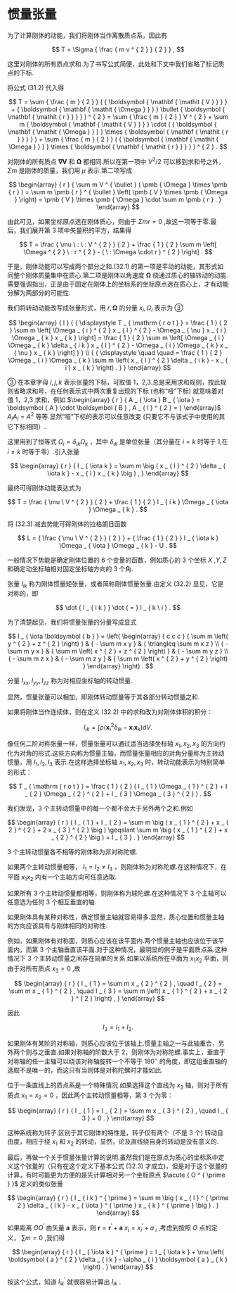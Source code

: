 # 惯量张量

为了计算刚体的动能，我们将刚体当作离散质点系，因此有

$$
T = \Sigma { \frac { m v ^ { 2 } } { 2 } } ,
$$

这里对刚体的所有质点求和.为了书写公式简便，此处和下文中我们省略了标记质点的下标.

将公式 (31.2) 代入得

$$
T = \sum { \frac { m } { 2 } } ( { \boldsymbol { \mathbf { \mathit { V } } } } + { \boldsymbol { \mathbf { \mathit { \Omega } } } } \bullet { \boldsymbol { \mathbf { \mathit { r } } } } ) ^ { 2 } = \sum { \frac { m } { 2 } } V ^ { 2 } + \sum m { \boldsymbol { \mathbf { \mathit { V } } } } \cdot ( { \boldsymbol { \mathbf { \mathit { \Omega } } } } \times { \boldsymbol { \mathbf { \mathit { r } } } } ) + \sum { \frac { m } { 2 } } ( { \boldsymbol { \mathbf { \mathit { \Omega } } } } \times { \boldsymbol { \mathbf { \mathit { r } } } } ) ^ { 2 } .
$$

对刚体的所有质点 $\mathbf { \nabla } \mathbf { V }$ 和 $\pmb { \Omega }$ 都相同.所以在第一项中 $V ^ { 2 } / 2$ 可以移到求和号之外， $\Sigma m$ 是刚体的质量，我们用 $\mu$ 表示.第二项写成

$$
\begin{array} { r } { \sum m V ^ { \bullet } ( \pmb { \Omega } \times \pmb { r } ) = \sum m \pmb { r } ^ { \bullet } \left( \pmb { V } \times \pmb { \Omega } \right) = \pmb { V } \times \pmb { \Omega } \cdot \sum m \pmb { r } . } \end{array}
$$

由此可见，如果坐标原点选在刚体质心，则由于 $\Sigma m r = 0$ ,故这一项等于零.最后，我们展开第 3 项中矢量积的平方，结果得

$$
T = \frac { \mu \ : \ : V ^ { 2 } } { 2 } + \frac { 1 } { 2 } \sum m \left[ \Omega ^ { 2 } \ : r ^ { 2 } - ( \ : \Omega \cdot r ) ^ { 2 } \right] .
$$

于是，刚体动能可以写成两个部分之和.(32.1) 的第一项是平动的动能，其形式如同整个刚体质量集中在质心.第二项是刚体以角速度 $\pmb { \Omega }$ 绕通过质心的轴转动的动能.需要强调指出，正是由于固定在刚体上的坐标系的坐标原点选在质心上，才有动能分解为两部分的可能性.

我们将转动动能改写成张量形式，用 $r , \pmb { \Omega }$ 的分量 $x _ { i } , \Omega _ { i }$ 表示为 ③

$$
\begin{array} { l } { { \displaystyle T _ { \mathrm { r o t } } = \frac { 1 } { 2 } \sum m \left[ \Omega _ { i } ^ { 2 } x _ { l } ^ { 2 } - \Omega _ { \nu } x _ { i } \Omega _ { k } x _ { k } \right] = \frac { 1 } { 2 } \sum m \left[ \Omega _ { i } \Omega _ { k } \delta _ { i k } x _ { l } ^ { 2 } - \Omega _ { i } \Omega _ { k } x _ { \nu } x _ { k } \right] } } \\ { { \displaystyle \quad \quad = \frac { 1 } { 2 } \Omega _ { i } \Omega _ { k } \sum m \left( x _ { l } ^ { 2 } \delta _ { i k } - x _ { i } x _ { k } \right) . } } \end{array}
$$


③ 在本章字母 $i , j , k$ 表示张量的下标，可取值 1，2,3.总是采用求和规则，按此规则省略求和号，在任何表示式中两次重复出现的下标 (也称“哑”下标) 就意味着对值 1，2,3 求和，例如 $\begin{array} { r } { A _ { \iota } B _ { \iota } = \boldsymbol { A } \cdot \boldsymbol { B } , A _ { l } ^ { 2 } = } \end{array}$ $A _ { l } A _ { l } = A ^ { 2 }$ 等等.显然“哑”下标的表示可以任意改变 (只要它不与该式子中使用的其它下标相同）.

这里用到了恒等式 $\Omega _ { \iota } = \delta _ { \iota k } \Omega _ { k }$ ，其中 $\delta _ { \iota k }$ 是单位张量（其分量在 $i = k$ 时等于 1,在 $i \neq k$ 时等于零）.引入张量

$$
\begin{array} { r } { I _ { \iota k } = \sum m \big ( x _ { l } ^ { 2 } \delta _ { \iota k } - x _ { i } x _ { k } \big ) , } \end{array}
$$

最终可得刚体动能表达式为

$$
T = \frac { \mu \ V ^ { 2 } } { 2 } + \frac { 1 } { 2 } I _ { i k } \Omega _ { \iota } \Omega _ { k } .
$$

将 (32.3) 减去势能可得刚体的拉格朗日函数

$$
L = { \frac { \mu \ V ^ { 2 } } { 2 } } + { \frac { 1 } { 2 } } I _ { \iota k } \Omega _ { \iota } \Omega _ { k } - U .
$$

一般情况下势能是确定刚体位置的 6 个变量的函数，例如质心的 3 个坐标 $X$ ,$Y , Z$ 和确定动坐标轴相对固定坐标轴方向的 3 个角.

张量 $I _ { i k }$ 称为刚体惯量矩张量，或者简称刚体惯量张量.由定义 (32.2) 显见，它是对称的，即

$$
\dot { I _ { i k } } \dot { = } I _ { k \ i } .
$$

为了清楚起见，我们将惯量张量的分量写成显式

$$
I _ { \iota \boldsymbol { b } } = \left( \begin{array} { c c c } { \sum m \left( y ^ { 2 } + z ^ { 2 } \right) } & { - \sum m x y } & { \triangleq \sum m x z } \\ { - \sum m y x } & { \sum m \left( x ^ { 2 } + z ^ { 2 } \right) } & { - \sum m y z } \\ { - \sum m z x } & { - \sum m z y } & { \sum m \left( x ^ { 2 } + y ^ { 2 } \right) } \end{array} \right) .
$$

分量 $I _ { x x } , I _ { y y } , I _ { z z }$ 称为对相应坐标轴的转动惯量.

显然，惯量张量可以相加，即刚体转动惯量等于其各部分转动惯量之和.

如果将刚体当作连续体，则在定义 (32.2) 中的求和改为对刚体体积的积分：

$$
I _ { \iota k } = \int \rho \big ( \boldsymbol { x } _ { \iota } ^ { 2 } \delta _ { \iota k } - \boldsymbol { x } _ { \iota } \boldsymbol { x } _ { k } \big ) \mathrm { d } V .
$$

像任何二阶对称张量一样，惯量张量可以通过适当选择坐标轴 $x _ { 1 } , x _ { 2 } , x _ { 3 }$ 的方向约化为对角的形式.这些方向称为惯量主轴，而惯量张量相应的对角分量称为主转动惯量，用 $I _ { 1 } , I _ { 2 } , I _ { 3 }$ 表示.在这样选择坐标轴 $x _ { 1 } , x _ { 2 } , x _ { 3 }$ 时，转动动能表示为特别简单的形式：

$$
T _ { \mathrm { r o t } } = \frac { 1 } { 2 } ( I _ { 1 } \Omega _ { 1 } ^ { 2 } + I _ { 2 } \Omega _ { 2 } ^ { 2 } + I _ { 3 } \Omega _ { 3 } ^ { 2 } ) .
$$

我们发现，3 个主转动惯量中的每一个都不会大于另外两个之和.例如

$$
\begin{array} { r } { I _ { 1 } + I _ { 2 } = \sum m \big ( x _ { 1 } ^ { 2 } + x _ { 2 } ^ { 2 } + 2 x _ { 3 } ^ { 2 } \big ) \geqslant \sum m \big ( x _ { 1 } ^ { 2 } + x _ { 2 } ^ { 2 } \big ) = I _ { 3 } . } \end{array}
$$

3 个主转动惯量各不相等的刚体称为非对称陀螺.

如果两个主转动惯量相等， $I _ { 1 } = I _ { 2 } \ne I _ { 3 }$ ，则刚体称为对称陀螺.在这种情况下，在平面 $x _ { 1 } x _ { 2 }$ 内有一个主轴方向可任意选取.

如果所有 3 个主转动惯量都相等，则刚体称为球陀螺.在这种情况下 3 个主轴可以任意选为任何 3 个相互垂直的轴.

如果刚体具有某种对称性，确定惯量主轴就容易得多.显然，质心位置和惯量主轴的方向应该具有与刚体相同的对称性.

例如，如果刚体有对称面，则质心应该在该平面内.两个惯量主轴也应该位于该平面内，而第 3 个主轴垂直该平面.对于这种情况，最明显的例子是平面质点系.这种情况下 3 个主转动惯量之间存在简单的关系.如果以系统所在平面为 $x _ { 1 } x _ { 2 }$ 平面，则由于对所有质点 $x _ { 3 } = 0$ ,故

$$
\begin{array} { r } { I _ { 1 } = \sum m x _ { 2 } ^ { 2 } , \quad I _ { 2 } = \sum m x _ { 1 } ^ { 2 } , \quad I _ { 3 } = \sum m \left( x _ { 1 } ^ { 2 } + x _ { 2 } ^ { 2 } \right) , } \end{array}
$$

因此

$$
I _ { 3 } = I _ { 1 } + I _ { 2 } .
$$

如果刚体有某阶的对称轴，则质心应该位于该轴上.惯量主轴之一与此轴重合，另外两个则与之垂直.如果对称轴的阶数大于 2，则刚体为对称陀螺.事实上，垂直于对称轴的任一主轴可以绕该对称轴旋转一个不等于 $1 8 0 ^ { \circ }$ 的角度，即这组垂直轴的选取不是唯一的，而这只有当则体是对称陀螺时才能如此.

位于一条直线上的质点系是一个特殊情况.如果选择这个直线为 $x _ { 3 }$ 轴，则对于所有质点 $x _ { 1 } = x _ { 2 } = 0$ ，因此两个主转动惯量相等，第 3 个为零：

$$
\begin{array} { r } { I _ { 1 } = I _ { 2 } = \sum m x _ { 3 } ^ { 2 } , \quad I _ { 3 } = 0 . } \end{array}
$$

这种系统称为转子.区别于其它刚体的特性是，转子仅有两个（不是 3 个) 转动自由度，相应于绕 $x _ { 1 }$ 和 $x _ { 2 }$ 的转动，显然，论及直线绕自身的转动是没有意义的.

最后，再做一个关于惯量张量计算的说明.虽然我们是在原点为质心的坐标系中定义这个张量的（只有在这个定义下基本公式 (32.3) 才成立)，但是对于这个张量的计算，有时可能更为方便的是先计算相对另一个坐标原点 $\acute { O ^ { \prime } }$ 定义的类似张量

$$
\begin{array} { r } { I _ { i k } ^ { \prime } = \sum m \big ( x _ { l } ^ { \prime 2 } \delta _ { i k } - x _ { \iota } ^ { \prime } x _ { k } ^ { \prime } \big ) . } \end{array}
$$

如果距离 $O O ^ { \prime }$ 由矢量 $\pmb { a }$ 表示，则 $\pmb { r } = \pmb { r } ^ { \prime } + \pmb { a }$ $x _ { i } = x _ { i } ^ { ' } + a _ { \ i }$ ,考虑到按照 $O$ 点的定义， $\textstyle \sum m { } = 0$ ,我们得

$$
\begin{array} { r } { I _ { \iota k } ^ { \prime } = I _ { \iota k } + \mu \left( \boldsymbol { a } ^ { 2 } \delta _ { i k } - \alpha _ { i } \boldsymbol { a } _ { k } \right) . } \end{array}
$$

按这个公式，知道 $I _ { i k } ^ { \prime }$ 就很容易计算出 $I _ { i k }$ .

